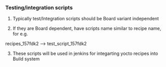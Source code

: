 ### Testing/integration scripts

1. Typically test/Integration scripts should be Board variant independent

2. If they are Board dependent, have scripts name similar to recipe name, for e.g.

recipes_157fdk2  --> test_script_157fdk2

3. These scripts will be used in jenkins for integarting yocto recipes into Build system

